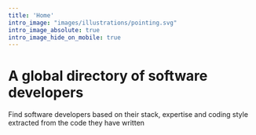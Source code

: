 ```yaml
---
title: 'Home'
intro_image: "images/illustrations/pointing.svg"
intro_image_absolute: true
intro_image_hide_on_mobile: true
---
```


# A global directory of software developers

Find software developers based on their stack, expertise and coding style extracted from the code they have written
